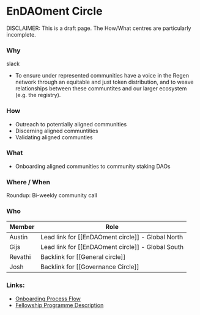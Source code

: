 # EnDAOment Circle
DISCLAIMER: This is a draft page. The How/What centres are particularly incomplete.

### Why
slack

- To ensure under represented communities have a voice in the Regen network through an equitable and just token distribution, and to weave relationships between these communtites and our larger ecosystem (e.g. the registry).  

### How
- Outreach to potentially aligned communities
- Discerning aligned communtities
- Validating aligned communties

### What
- Onboarding aligned communities to community staking DAOs

### Where / When
Roundup: Bi-weekly community call

### Who 
| Member | Role |
|---|---|
| Austin | Lead link for [[EnDAOment circle]] - Global North
| Gijs | Lead link for [[EnDAOment circle]] - Global South|
| Revathi | Backlink for [[General circle]] |
| Josh | Backlink for [[Governance Circle]] |

### Links:
- [Onboarding Process Flow](https://app.mural.co/t/regenfoundation4191/m/regenfoundation4191/1635221428124/5b089549aaeb38ea7377719e50b6632f90fbb1f4?sender=u70ef79b0a9c38c2d8ebd9946)
- [Fellowship Programme Description](https://docs.google.com/document/d/1nIVs5olwsBtX-geLpTTG0gxt_P1thhcDghi251BJWEU/edit)